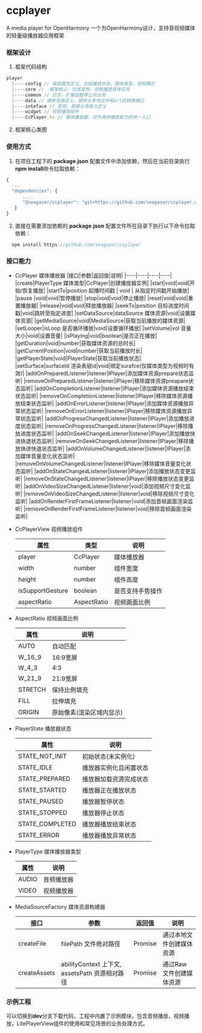 # ccplayer
A media player for OpenHarmony   一个为OpenHarmony设计，支持音视频媒体的轻量级播放器应用框架


### 框架设计
1. 框架代码结构
```typescript
player
  |----config // 框架属性定义，包括播放状态，媒体类型，视频模式
  |----core //  框架核心，包括音频，视频播放具体实现
  |----common // 日志，扩展函数等公共业务
  |----data // 媒体资源定义，提供与本地文件和url的转换接口
  |----inteface // 音频，视频业务能力定义
  |----widget // 视频播放组件
  |----CcPlayer.ts // 媒体播放器，对外提供播放能力的统一入口
```
2. 框架核心类图


### 使用方式
1. 在项目工程下的 **package.json** 配置文件中添加依赖，然后在当前目录执行**npm install**命令拉取依赖：
```typescript
{
  ...
  "dependencies": {
      ...
      "@seagazer/ccplayer": "git+https://github.com/seagazer/ccplayer.git"
   }
}
```
2. 直接在需要添加依赖的 **package.json** 配置文件所在目录下执行以下命令拉取依赖：
```typescript
  npm install https://github.com/seagazer/ccplayer
```


### 接口能力
* CcPlayer 媒体播放器
  |接口|参数|返回值|说明|
  |----|----|----|----|
  |create|PlayerType 媒体类型|CcPlayer|创建播放器实例|
  |start|void|void|开始/恢复播放|
  |startTo|position 起播时间戳 | void | 从指定时间戳开始播放|
  |pause |void|void|暂停播放|
  |stop|void|void|停止播放|
  |reset|void|void|重置播放器|
  |release|void|void|释放播放器|
  |seekTo|position 目标进度时间戳|void|跳转至指定进度|
  |setDataSource|dataSource 媒体资源|void|设置媒体资源|
  |getMediaSource|void|MediaSource|获取当前播放的媒体资源|
  |setLooper|isLoop 是否循环播放|void|设置循环播放|
  |setVolume|vol 音量大小|void|设置音量|
  |isPlaying|void|boolean|是否正在播放|
  |getDuration|void|number|获取媒体资源的总时长|
  |getCurrentPosition|void|number|获取当前播放时长|
  |getPlayerState|void|PlayerState|获取当前播放状态|
  |setSurface|surfaceId 渲染表层id|void|绑定surafce(仅媒体类型为视频时有效)|
  |addOnPreparedListener|listener|IPlayer|添加媒体资源prepare状态监听|
  |removeOnPreparedListener|listener|IPlayer|移除媒体资源preapare状态监听|
  |addOnCompletionListener|listener|IPlayer|添加媒体资源播放结束状态监听|
  |removeOnCompletionListener|listener|IPlayer|移除媒体资源播放结束状态监听|
  |addOnErrorListener|listener|IPlayer|添加媒体资源播放异常状态监听|
  |removeOnErrorListener|listener|IPlayer|移除媒体资源播放异常状态监听|
  |addOnProgressChangedListener|listener|IPlayer|添加播放进度状态监听|
  |removeOnProgressChangedListener|listener|IPlayer|移除播放进度状态监听|
  |addOnSeekChangedListener|listener|IPlayer|添加播放快进快退状态监听|
  |removeOnSeekChangedListener|listener|IPlayer|移除播放快进快退状态监听|
  |addOnVolumeChangedListener|listener|IPlayer|添加媒体音量变化状态监听|
  |removeOnVolumeChangedListener|listener|IPlayer|移除媒体音量变化状态监听|
  |addOnStateChangedListener|listener|IPlayer|添加播放状态变更监听|
  |removeOnStateChangedListener|listener|IPlayer|移除播放状态变更监听|
  |addOnVideoSizeChangedListener|listener|void|添加视频尺寸变化监听|
  |removeOnVideoSizeChangedListener|listener|void|移除视频尺寸变化监听|
  |addOnRenderFirstFrameListener|listener|void|添加首帧画面渲染监听|
  |removeOnRenderFirstFrameListener|listener|void|移除首帧画面渲染监听|

* CcPlayerView 视频播放组件

  | 属性             | 类型        | 说明             |
  | ---------------- | ----------- | ---------------- |
  | player           | CcPlayer | 媒体播放器       |
  | width            | number      | 组件宽度         |
  | height           | number      | 组件高度         |
  | isSupportGesture | boolean     | 是否支持手势操作 |
  | aspectRatio      | AspectRatio | 视频画面比例     |

* AspectRatio 视频画面比例

  | 属性    | 说明                     |
  | ------- | ------------------------ |
  | AUTO    | 自动匹配                 |
  | W_16_9  | 16:9宽屏                 |
  | W_4_3   | 4:3                      |
  | W_21_9  | 21:9宽屏                 |
  | STRETCH | 保持比例填充             |
  | FILL    | 拉伸填充                 |
  | ORIGIN  | 原始像素(渲染区域内显示) |

* PlayerState 播放器状态

  | 属性            | 说明                   |
  | --------------- | ---------------------- |
  | STATE_NOT_INIT  | 初始状态(未实例化)               |
  | STATE_IDLE      | 播放器实例化且闲置状态 |
  | STATE_PREPARED  | 播放器加载资源完成状态 |
  | STATE_STARTED   | 播放器正在播放状态     |
  | STATE_PAUSED    | 播放器暂停状态         |
  | STATE_STOPPED   | 播放器停止状态         |
  | STATE_COMPLETED | 播放器播放结束状态     |
  | STATE_ERROR     | 播放器播放异常状态     |

* PlayerType 媒体播放器类型

  | 属性  | 说明       |
  | ----- | ---------- |
  | AUDIO | 音频播放器 |
  | VIDEO | 视频播放器 |

* MediaSourceFactory 媒体资源构建器

  | 接口         | 参数                                            | 返回值          | 说明                     |
  | ------------ | ----------------------------------------------- | --------------- | ------------------------ |
  | createFile   | filePath 文件绝对路径                           | Promise<MediaSource> | 通过本地文件创建媒体资源 |
  | createAssets | abilityContext 上下文,  assetsPath 资源相对路径 | Promise<MediaSource> | 通过Raw文件创建媒体资源  |

  

### 示例工程
可以切换到**dev**分支下载代码，工程中内置了示例模块，包含音频播放，视频播放，LitePlayerView组件的使用和常见场景的业务处理方式。
